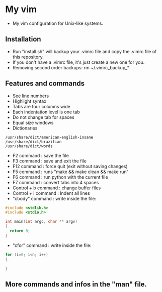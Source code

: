 # My vim  
* My vim configuration for Unix-like systems.


## Installation  

* Run "install.sh" will backup your .vimrc file and copy the .vimrc file of this repository.
* If you don't have a .vimrc file, it's just create a new one for you.
* Removing second order backups: rm ~/.vimrc_backup_*

## Features and commands 

* See line numbers  
* Highlight syntax  
* Tabs are four columns wide  
* Each indentation level is one tab  
* Do not change tab for spaces 
* Equal size windows 
* Dictionaries  
```shell
/usr/share/dict/american-english-insane  
/usr/share/dict/brazilian  
/usr/share/dict/words  
```
* F2 command : save the file  
* F3 command : save and exit the file  
* F12 command : force quit (exit without saving changes)  
* F5 command : runs "make && make clean && make run"  
* F6 command : run python with the current file  
* F7 command : convert tabs into 4 spaces  
* Control + b command : change buffer files  
* Control + i command : Indent all lines  
* "cbody" command : write inside the file:  
```c
#include <stdlib.h>
#include <stdio.h>

int main(int argc, char ** argv)
{
  return 0;
} 
```
* "cfor" command : write inside the file:  
```c
for (i=0; i<n; i++)
{

}

```
  
## More commands and infos in the "man" file.  

